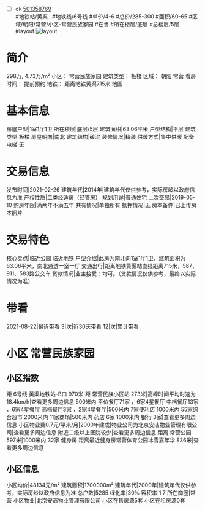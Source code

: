 - [ ] ok [501358769](https://bj.5i5j.com/ershoufang/501358769.html)  
 #地铁站/黄渠 ,  #地铁线/6号线
#单价/4-6 #总价/285-300 #面积/60-65   #区域/朝阳/常营/小区-常营民族家园 #在售 #所在楼层/底层 #总楼层/5层 #layout 
![layout](http://image2a.5i5j.com/bdir/layout/4a5a01f096a04c638f0e65df842bee53.jpg_P5.jpg) 
# 简介 
 298万,  4.73万/m² 
小区： 常营民族家园
建筑类型： 板楼
区域： 朝阳 常营
看房时间： 提前预约
地铁： 距离地铁黄渠715米 地图
# 基本信息 
 房屋户型|1室1厅1卫
所在楼层|底层/5层
建筑面积|63.06平米
户型结构|平层
建筑类型|板楼
房屋朝向|南北
建筑结构|砖混
装修情况|精装
供暖方式|集中供暖
配备电梯|无
# 交易信息 
 发布时间|2021-02-26
建筑年代|2014年|建筑年代仅供参考，实际房龄以政府信息为准
产权性质|二类经适房（经管房）
规划用途|普通住宅
上次交易|2019-05-10
购房年限|满两年不满五年
共有情况|单独所有
抵押情况|无
房本备件|已上传房本照片
# 交易特色 
 核心卖点|临近公园 临近地铁
户型介绍|此房为南北向1室1厅1卫，建筑面积为63.06平米，南北通透一室一厅
交通出行|距离地铁黄渠站直线距离715米，587、911、583路公交车
贷款情况|业主接受：均可。（贷款情况仅供参考，最终以实际情况为准）
# 带看 
 2021-08-22|最近带看	 3|次|近30天带看	 12|次|累计带看
# 小区 常营民族家园
## 小区指数 
 距 6号线 黄渠地铁站-B口 970米|距 常营民族小区站 273米|高峰时间平均时速为18.4km/h|查看更多周边信息
500米内 平价餐厅71家 ，6家4星餐厅
中档餐厅13家 ，6家4星餐厅
高档餐厅3家 ，2家4星餐厅|500米内 7家便利店
1000米内 55家综合超市
2000米内 11家商场|500米内 药店 6家
1000米内 银行 3家|查看更多周边信息
小区物业费0.7元/平米/月|2000年建成|物业公司为北京安洁物业管理有限公司|查看更多周边信息
附近二级以上医院较少|查看更多周边信息
距离 常营公园 597米|1000米内 32家 健身房
距离最近健身房常营体育公园冰雪嘉年华 836米|查看更多周边信息
## 小区信息 
 小区均价|48134元/m²
建筑面积|1700000m²
建筑年代|2000年|建筑年代仅供参考，实际房龄以政府信息为准
总户数|5285
绿化率|30%
容积率|1.7
所在商圈|常营
小区物业|北京安洁物业管理有限公司
小区在售房源5套
小区在租房源0套
